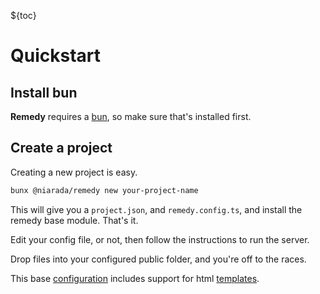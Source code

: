 ${toc}

# Quickstart

## Install bun

**Remedy** requires a [bun](https://bun.sh), so make sure that's installed first.

## Create a project

Creating a new project is easy.

```sh
bunx @niarada/remedy new your-project-name
```

This will give you a `project.json`, and `remedy.config.ts`, and install the remedy base module.  That's it.

Edit your config file, or not, then follow the instructions to run the server.

Drop files into your configured public folder, and you're off to the races.

This base [configuration](/configuration) includes support for html [templates](/templates).
